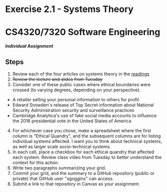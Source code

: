 # Exercise 2.1 - Systems Theory
# CS4320/7320 Software Engineering
***Individual Assignment***

## Steps
1. Review each of the four articles on systems theory in the [readings](../readings/02-sdlc-ethics)
2. ~~Review the lecture and slides from Tuesday~~ 
3. Consider one of these public cases where ethical boundaries were crossed (to varying degrees, depending on your perspective). 
 - A retailer selling your personal information to others for profit
 - Edward Snowden's release of Top Secret information about National Security Administration security and surveillance practices
 - Cambridge Analytica's use of fake social media accounts to influence the 2016 presidential vote in the United States of America
4. For whichever case you chose, make a spreadsheet where the first column is "Ethical Quandry", and the subsequent columns are for listing individual systems affected. I want you to think about technical systems, as well as larger scale socio-technical systems. 
5. In each cell, place a checkbox for each ethical quandry that affected each system. Review class video from Tuesday to better understand the context for this action. 
6. Write two paragraphs summarizing your grid. 
7. Commit your grid, and the summary to a GitHub repository (public or private) that GitHub user "sgoggins" can access. 
8. Submit a link to that repository in Canvas as your assignment. 

